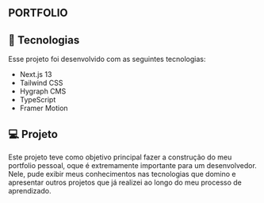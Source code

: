 ## PORTFOLIO

## 🚀 Tecnologias

Esse projeto foi desenvolvido com as seguintes tecnologias:

- Next.js 13
- Tailwind CSS
- Hygraph CMS
- TypeScript
- Framer Motion

## 💻 Projeto

Este projeto teve como objetivo principal fazer a construção do meu portfolio pessoal, oque é extremamente importante para um desenvolvedor. Nele, pude exibir meus conhecimentos nas tecnologias que domino e apresentar outros projetos que já realizei ao longo do meu processo de aprendizado.


